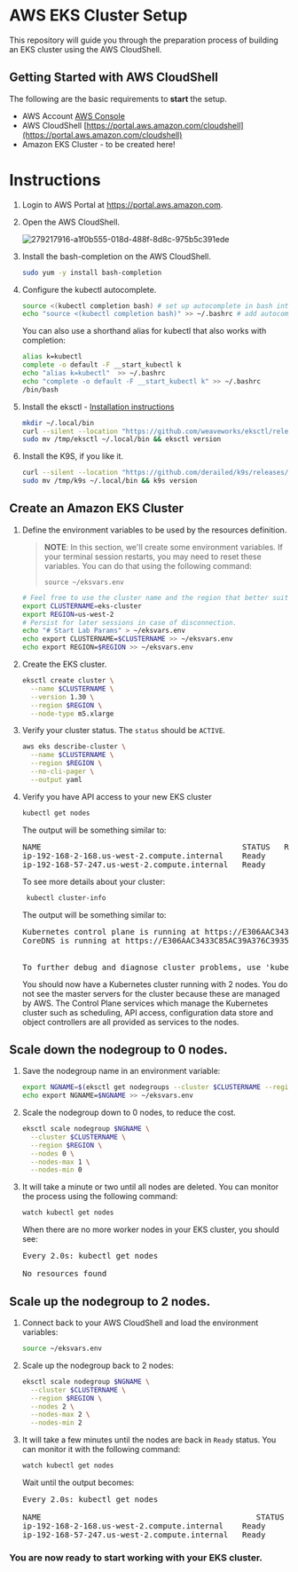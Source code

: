 # AWS EKS Cluster Setup

This repository will guide you through the preparation process of building an EKS cluster using the AWS CloudShell.

## Getting Started with AWS CloudShell

The following are the basic requirements to **start** the setup.

* AWS Account [AWS Console](https://portal.aws.amazon.com)
* AWS CloudShell [https://portal.aws.amazon.com/cloudshell](https://portal.aws.amazon.com/cloudshell)
* Amazon EKS Cluster - to be created here!

# Instructions

1. Login to AWS Portal at https://portal.aws.amazon.com.
2. Open the AWS CloudShell.

   ![279217916-a1f0b555-018d-488f-8d8c-975b5c391ede](https://github.com/user-attachments/assets/14c5da22-3a45-4945-a0d7-686b338a69ab)

3. Install the bash-completion on the AWS CloudShell.

   ```bash
   sudo yum -y install bash-completion
   ```

4. Configure the kubectl autocomplete.

   ```bash
   source <(kubectl completion bash) # set up autocomplete in bash into the current shell, bash-completion package should be installed first.
   echo "source <(kubectl completion bash)" >> ~/.bashrc # add autocomplete permanently to your bash shell.
   ```

   You can also use a shorthand alias for kubectl that also works with completion:

   ```bash
   alias k=kubectl
   complete -o default -F __start_kubectl k
   echo "alias k=kubectl"  >> ~/.bashrc
   echo "complete -o default -F __start_kubectl k" >> ~/.bashrc
   /bin/bash
   ```

5. Install the eksctl - [Installation instructions](https://docs.aws.amazon.com/eks/latest/userguide/eksctl.html)

   ```bash
   mkdir ~/.local/bin
   curl --silent --location "https://github.com/weaveworks/eksctl/releases/latest/download/eksctl_$(uname -s)_amd64.tar.gz" | tar xz -C /tmp
   sudo mv /tmp/eksctl ~/.local/bin && eksctl version 
   ```

6. Install the K9S, if you like it.

   ```bash
   curl --silent --location "https://github.com/derailed/k9s/releases/download/v0.32.7/k9s_Linux_amd64.tar.gz" | tar xz -C /tmp
   sudo mv /tmp/k9s ~/.local/bin && k9s version
   ```

## Create an Amazon EKS Cluster

1. Define the environment variables to be used by the resources definition.

   > **NOTE**: In this section, we'll create some environment variables. If your terminal session restarts, you may need to reset these variables. You can do that using the following command:
   >
   > ```console
   > source ~/eksvars.env
   > ```

   ```bash
   # Feel free to use the cluster name and the region that better suits you.
   export CLUSTERNAME=eks-cluster
   export REGION=us-west-2
   # Persist for later sessions in case of disconnection.
   echo "# Start Lab Params" > ~/eksvars.env
   echo export CLUSTERNAME=$CLUSTERNAME >> ~/eksvars.env
   echo export REGION=$REGION >> ~/eksvars.env
   ```
 
2. Create the EKS cluster.
   
   ```bash
   eksctl create cluster \
     --name $CLUSTERNAME \
     --version 1.30 \
     --region $REGION \
     --node-type m5.xlarge
   ```

3. Verify your cluster status. The `status` should be `ACTIVE`.

   ```bash
   aws eks describe-cluster \
     --name $CLUSTERNAME \
     --region $REGION \
     --no-cli-pager \
     --output yaml
   ```

4. Verify you have API access to your new EKS cluster

   ```bash
   kubectl get nodes
   ```

   The output will be something similar to:

   <pre>
   NAME                                           STATUS   ROLES    AGE    VERSION
   ip-192-168-2-168.us-west-2.compute.internal    Ready    <none>   129m   v1.30.8-eks-aeac579
   ip-192-168-57-247.us-west-2.compute.internal   Ready    <none>   129m   v1.30.8-eks-aeac579
   </pre>

   To see more details about your cluster:

   ```bash
    kubectl cluster-info
   ```

   The output will be something similar to:
   <pre>
   Kubernetes control plane is running at https://E306AAC3433C85AC39A376C39354E640.gr7.us-west-2.eks.amazonaws.com
   CoreDNS is running at https://E306AAC3433C85AC39A376C39354E640.gr7.us-west-2.eks.amazonaws.com/api/v1/namespaces/kube-system/services/kube-dns:dns/proxy </br>

   To further debug and diagnose cluster problems, use 'kubectl cluster-info dump'.
   </pre>

   You should now have a Kubernetes cluster running with 2 nodes. You do not see the master servers for the cluster because these are managed by AWS. The Control Plane services which manage the Kubernetes cluster such as scheduling, API access, configuration data store and object controllers are all provided as services to the nodes.


## Scale down the nodegroup to 0 nodes.

1. Save the nodegroup name in an environment variable:

   ```bash
   export NGNAME=$(eksctl get nodegroups --cluster $CLUSTERNAME --region $REGION | grep $CLUSTERNAME | awk -F ' ' '{print $2}') && \
   echo export NGNAME=$NGNAME >> ~/eksvars.env
   ```

2. Scale the nodegroup down to 0 nodes, to reduce the cost.

   ```bash
   eksctl scale nodegroup $NGNAME \
     --cluster $CLUSTERNAME \
     --region $REGION \
     --nodes 0 \
     --nodes-max 1 \
     --nodes-min 0
   ```

3. It will take a minute or two until all nodes are deleted. You can monitor the process using the following command: 

   ```bash
   watch kubectl get nodes
   ```

   When there are no more worker nodes in your EKS cluster, you should see:
   <pre>
   Every 2.0s: kubectl get nodes
   
   No resources found
   </pre>


 ## Scale up the nodegroup to 2 nodes.

1. Connect back to your AWS CloudShell and load the environment variables:

   ```bash
   source ~/eksvars.env
   ```

2. Scale up the nodegroup back to 2 nodes:

   ```bash
   eksctl scale nodegroup $NGNAME \
     --cluster $CLUSTERNAME \
     --region $REGION \
     --nodes 2 \
     --nodes-max 2 \
     --nodes-min 2
   ```

3. It will take a few minutes until the nodes are back in `Ready` status. You can monitor it with the following command:

   ```bash
   watch kubectl get nodes
   ```

   Wait until the output becomes:
   <pre>
   Every 2.0s: kubectl get nodes  

   NAME                                              STATUS   ROLES    AGE    VERSION
   ip-192-168-2-168.us-west-2.compute.internal    Ready    <none>   129m   v1.30.8-eks-aeac579
   ip-192-168-57-247.us-west-2.compute.internal   Ready    <none>   129m   v1.30.8-eks-aeac579
   </pre>

### You are now ready to start working with your EKS cluster.
